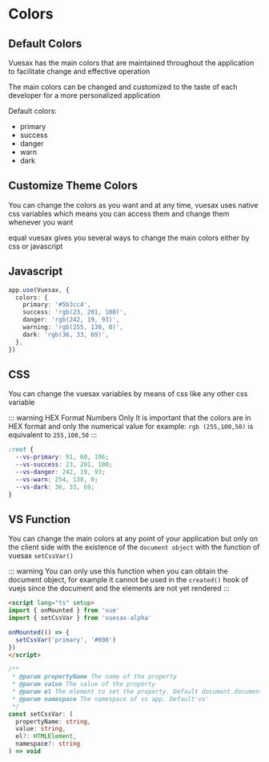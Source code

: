 # Colors

<card>

## Default Colors

Vuesax has the main colors that are maintained throughout the application to facilitate change and effective operation

The main colors can be changed and customized to the taste of each developer for a more personalized application

Default colors:

- primary
- success
- danger
- warn
- dark

<colors-default />

</card>

<card>

## Customize Theme Colors

You can change the colors as you want and at any time, vuesax uses native css variables which means you can access them and change them whenever you want

equal vuesax gives you several ways to change the main colors either by css or javascript

</card>

<card>

## Javascript

<command>

```ts
app.use(Vuesax, {
  colors: {
    primary: '#5b3cc4',
    success: 'rgb(23, 201, 100)',
    danger: 'rgb(242, 19, 93)',
    warning: 'rgb(255, 130, 0)',
    dark: 'rgb(36, 33, 69)',
  },
})
```

</command>

</card>

<card>

## CSS

You can change the vuesax variables by means of css like any other css variable

::: warning HEX Format Numbers Only
It is important that the colors are in HEX format and only the numerical value for example: `rgb (255,100,50)` is equivalent to `255,100,50`
:::

<command>

```css
:root {
  --vs-primary: 91, 60, 196;
  --vs-success: 23, 201, 100;
  --vs-danger: 242, 19, 93;
  --vs-warn: 254, 130, 0;
  --vs-dark: 36, 33, 69;
}
```

</command>

</card>

<card>

## VS Function

You can change the main colors at any point of your application but only on the client side with the existence of the `document object` with the function of vuesax `setCssVar()`

::: warning
You can only use this function when you can obtain the document object, for example it cannot be used in the `created()` hook of vuejs since the document and the elements are not yet rendered
:::

<command>

```html
<script lang="ts" setup>
import { onMounted } from 'vue'
import { setCssVar } from 'vuesax-alpha'

onMounted(() => {
  setCssVar('primary', '#000')
})
</script>
```

</command>

<command>

```ts
/**
 * @param propertyName The name of the property
 * @param value The value of the property
 * @param el The element to set the property. Default document.documentElement
 * @param namespace The namespace of vs app. Default'vs'
 */
const setCssVar: (
  propertyName: string, 
  value: string, 
  el?: HTMLElement, 
  namespace?: string
) => void
```

</command>

</card>
